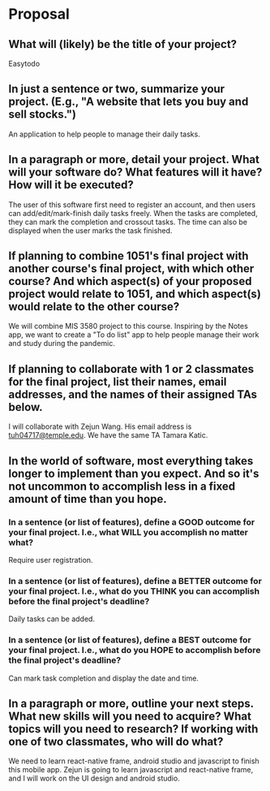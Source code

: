 # Proposal

## What will (likely) be the title of your project?

Easytodo

## In just a sentence or two, summarize your project. (E.g., "A website that lets you buy and sell stocks.")

An application to help people to manage their daily tasks.

## In a paragraph or more, detail your project. What will your software do? What features will it have? How will it be executed?
The user of this software first need to register an account, and then users can add/edit/mark-finish daily tasks freely. When the tasks are completed, they can mark the completion and crossout tasks. The time can also be displayed when the user marks the task finished.


## If planning to combine 1051's final project with another course's final project, with which other course? And which aspect(s) of your proposed project would relate to 1051, and which aspect(s) would relate to the other course?
We will combine MIS 3580 project to this course. Inspiring by the Notes app, we want to create a "To do list" app to help people manage their work and study during the pandemic.
## If planning to collaborate with 1 or 2 classmates for the final project, list their names, email addresses, and the names of their assigned TAs below.

I will collaborate with Zejun Wang. His email address is tuh04717@temple.edu. We have the same TA Tamara Katic.

## In the world of software, most everything takes longer to implement than you expect. And so it's not uncommon to accomplish less in a fixed amount of time than you hope.

### In a sentence (or list of features), define a GOOD outcome for your final project. I.e., what WILL you accomplish no matter what?

Require user registration.

### In a sentence (or list of features), define a BETTER outcome for your final project. I.e., what do you THINK you can accomplish before the final project's deadline?

Daily tasks can be added.

### In a sentence (or list of features), define a BEST outcome for your final project. I.e., what do you HOPE to accomplish before the final project's deadline?

Can mark task completion and display the date and time.

## In a paragraph or more, outline your next steps. What new skills will you need to acquire? What topics will you need to research? If working with one of two classmates, who will do what?

We need to learn react-native frame, android studio and javascript to finish this mobile app. Zejun is going to learn javascript and react-native frame, and I will work on the UI design and android studio.
